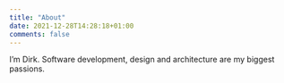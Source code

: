 ```yaml
---
title: "About"
date: 2021-12-28T14:28:18+01:00
comments: false
---
```

I’m Dirk. Software development, design and architecture are my biggest passions.